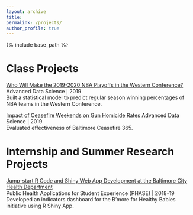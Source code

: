 ```yaml
---
layout: archive
title: 
permalink: /projects/
author_profile: true
---
```


{% include base_path %}

Class Projects
===============

[Who Will Make the 2019-2020 NBA Playoffs in the Western Conference?](https://advds71x.github.io/NBAproj/)  
Advanced Data Science | 2019  
Built a statistical model to predict regular season winning percentages of NBA teams in the Western Conference. 

[Impact of Ceasefire Weekends on Gun Homicide Rates](https://htmlpreview.github.io/?https://github.com/yifanzhang17/yifanzhang17.github.io/blob/master/files/712-hw1-assignment.html) 
Advanced Data Science | 2019  
Evaluated effectiveness of Baltimore Ceasefire 365.

Internship and Summer Research Projects
===============
[Jump-start R Code and Shiny Web App Development at the Baltimore City Health Department](https://www.jhsph.edu/offices-and-services/practice-and-training/school-wide-opportunities/practice-for-students/phase/_documents/PHASE-Presentations/2018-2019/Presentation_Zhang.pdf)  
Public Health Applications for Student Experience (PHASE) | 2018-19  
Developed an indicators dashboard for the B’more for Healthy Babies initiative using R Shiny App.
